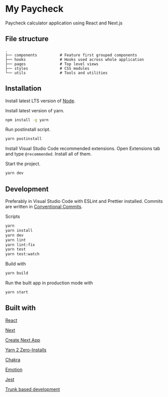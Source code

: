 # My Paycheck

Paycheck calculator application using React and Next.js

## File structure

```text
.
├── components          # Feature first grouped components
├── hooks               # Hooks used across whole application
├── pages               # Top level views
├── styles              # CSS modules
└── utils               # Tools and utilities
```

## Installation

Install latest LTS version of [Node](https://nodejs.org/en/).

Install latest version of yarn.

```bash
npm install -g yarn
```

Run postinstall script.

```bash
yarn postinstall
```

Install Visual Studio Code recommended extensions. Open Extensions tab and type `@recommended`. Install all of them.

Start the project.

```bash
yarn dev
```

## Development

Preferably in Visual Studio Code with ESLint and Prettier installed. Commits are written in [Conventional Commits](https://www.conventionalcommits.org/).

Scripts

```bash
yarn
yarn install
yarn dev
yarn lint
yarn lint:fix
yarn test
yarn test:watch
```

Build with

```bash
yarn build
```

Run the built app in production mode with

```bash
yarn start
```

## Built with

[React](https://reactjs.org/)

[Next](https://nextjs.org/)

[Create Next App](https://nextjs.org/docs/api-reference/create-next-app)

[Yarn 2 Zero-Installs](https://yarnpkg.com/features/zero-installs)

[Chakra](https://chakra-ui.com/)

[Emotion](https://emotion.sh/docs/introduction)

[Jest](https://jestjs.io/)

[Trunk based development](https://trunkbaseddevelopment.com/)
